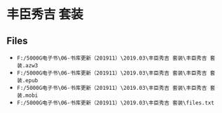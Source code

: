 # 丰臣秀吉 套装

## Files

- `F:/5000G电子书\06-书库更新（201911）\2019.03\丰臣秀吉 套装\丰臣秀吉 套装.azw3`
- `F:/5000G电子书\06-书库更新（201911）\2019.03\丰臣秀吉 套装\丰臣秀吉 套装.epub`
- `F:/5000G电子书\06-书库更新（201911）\2019.03\丰臣秀吉 套装\丰臣秀吉 套装.mobi`
- `F:/5000G电子书\06-书库更新（201911）\2019.03\丰臣秀吉 套装\files.txt`
